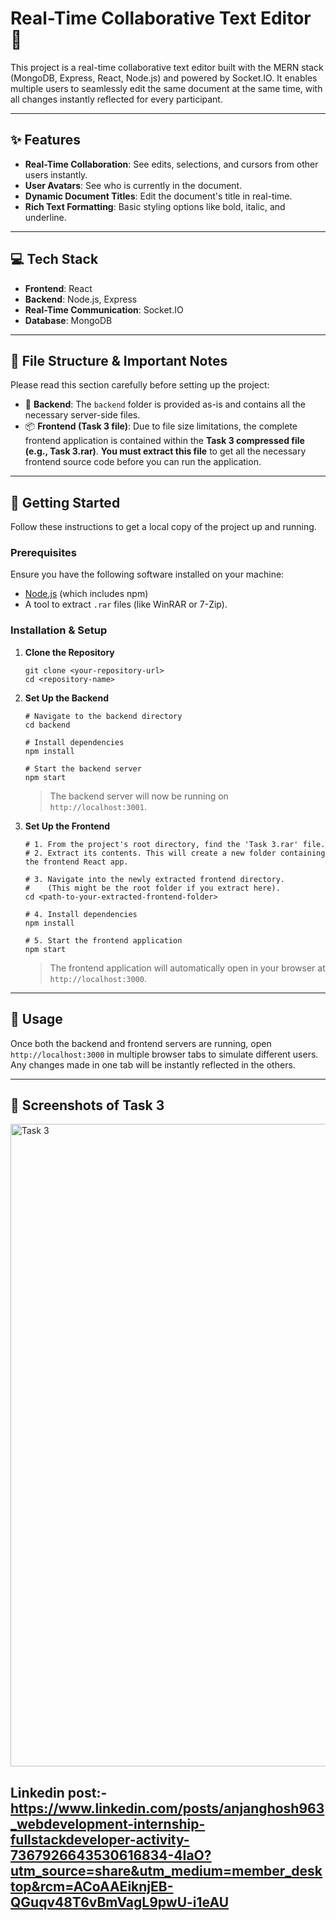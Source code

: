 # Real-Time Collaborative Text Editor 📝

This project is a real-time collaborative text editor built with the MERN stack (MongoDB, Express, React, Node.js) and powered by Socket.IO. It enables multiple users to seamlessly edit the same document at the same time, with all changes instantly reflected for every participant.

---

## ✨ Features

* **Real-Time Collaboration**: See edits, selections, and cursors from other users instantly.
* **User Avatars**: See who is currently in the document.
* **Dynamic Document Titles**: Edit the document's title in real-time.
* **Rich Text Formatting**: Basic styling options like bold, italic, and underline.

---

## 💻 Tech Stack

* **Frontend**: React
* **Backend**: Node.js, Express
* **Real-Time Communication**: Socket.IO
* **Database**: MongoDB

---

## 📂 File Structure & Important Notes

Please read this section carefully before setting up the project:

* 📁 **Backend**: The `backend` folder is provided as-is and contains all the necessary server-side files.
* 📦 **Frontend (Task 3 file)**: Due to file size limitations, the complete frontend application is contained within the **Task 3 compressed file (e.g., Task 3.rar)**. **You must extract this file** to get all the necessary frontend source code before you can run the application.

---

## 🚀 Getting Started

Follow these instructions to get a local copy of the project up and running.

### Prerequisites

Ensure you have the following software installed on your machine:
* [Node.js](https://nodejs.org/) (which includes npm)
* A tool to extract `.rar` files (like WinRAR or 7-Zip).

### Installation & Setup

1.  **Clone the Repository**
    ```
    git clone <your-repository-url>
    cd <repository-name>
    ```

2.  **Set Up the Backend**
    ```
    # Navigate to the backend directory
    cd backend

    # Install dependencies
    npm install

    # Start the backend server
    npm start
    ```
    > The backend server will now be running on `http://localhost:3001`.

3.  **Set Up the Frontend**
    ```
    # 1. From the project's root directory, find the 'Task 3.rar' file.
    # 2. Extract its contents. This will create a new folder containing the frontend React app.

    # 3. Navigate into the newly extracted frontend directory.
    #    (This might be the root folder if you extract here).
    cd <path-to-your-extracted-frontend-folder>

    # 4. Install dependencies
    npm install

    # 5. Start the frontend application
    npm start
    ```
    > The frontend application will automatically open in your browser at `http://localhost:3000`.

---

## 🔧 Usage

Once both the backend and frontend servers are running, open `http://localhost:3000` in multiple browser tabs to simulate different users. Any changes made in one tab will be instantly reflected in the others.

---

## 📸 Screenshots of Task 3

<img width="1920" height="1028" alt="Task 3" src="https://github.com/user-attachments/assets/3e8a6c20-d021-429f-8890-a9e1bab776eb" />

## Linkedin post:- https://www.linkedin.com/posts/anjanghosh963_webdevelopment-internship-fullstackdeveloper-activity-7367926643530616834-4IaO?utm_source=share&utm_medium=member_desktop&rcm=ACoAAEiknjEB-QGuqv48T6vBmVagL9pwU-i1eAU

